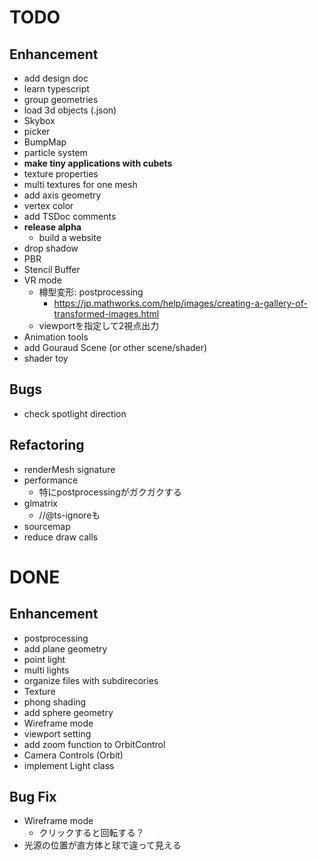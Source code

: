 # TODO

## Enhancement

- add design doc
- learn typescript
- group geometries
- load 3d objects (.json)
- Skybox
- picker
- BumpMap
- particle system
- **make tiny applications with cubets**
- texture properties
- multi textures for one mesh
- add axis geometry
- vertex color 
- add TSDoc comments
- **release alpha**
  - build a website
- drop shadow
- PBR
- Stencil Buffer
- VR mode
  - 樽型変形: postprocessing
    - https://jp.mathworks.com/help/images/creating-a-gallery-of-transformed-images.html
  - viewportを指定して2視点出力
- Animation tools
- add Gouraud Scene (or other scene/shader)
- shader toy

## Bugs

- check spotlight direction

## Refactoring

- renderMesh signature
- performance
  - 特にpostprocessingがガクガクする
- glmatrix
  - //@ts-ignoreも
- sourcemap
- reduce draw calls

# DONE

## Enhancement

- postprocessing
- add plane geometry
- point light
- multi lights
- organize files with subdirecories
- Texture
- phong shading
- add sphere geometry
- Wireframe mode
- viewport setting
- add zoom function to OrbitControl
- Camera Controls (Orbit)
- implement Light class

## Bug Fix

- Wireframe mode
  - クリックすると回転する？
- 光源の位置が直方体と球で違って見える